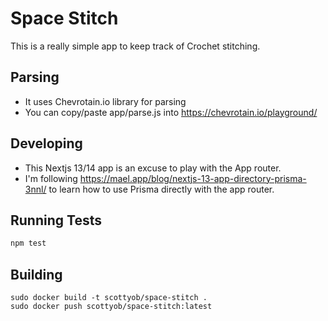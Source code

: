 # Space Stitch

This is a really simple app to keep track of Crochet stitching.

## Parsing
- It uses Chevrotain.io library for parsing
- You can copy/paste app/parse.js into https://chevrotain.io/playground/

## Developing
- This Nextjs 13/14 app is an excuse to play with the App router.
- I'm following https://mael.app/blog/nextjs-13-app-directory-prisma-3nnl/ to 
  learn how to use Prisma directly with the app router.


## Running Tests

```bash
npm test
```

## Building
```
sudo docker build -t scottyob/space-stitch .
sudo docker push scottyob/space-stitch:latest
```

